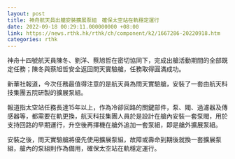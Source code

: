 ```yaml
---
layout: post
title: 神舟航天員出艙安裝擴展泵組　確保太空站在軌穩定運行
date: 2022-09-18 00:29:11.000000000 +08:00
link: https://news.rthk.hk/rthk/ch/component/k2/1667286-20220918.htm
categories: rthk
---
```


神舟十四號航天員陳冬、劉洋、蔡旭哲在密切協同下，完成出艙活動期間的全部既定任務；陳冬與蔡旭哲安全返回問天實驗艙，任務取得圓滿成功。

新華社報道，今次任務最值得注意的是航天員為問天實驗艙，安裝了一套由航天科技集團五院研製的擴展泵組。

報道指太空站任務長達15年以上，作為冷卻回路的關鍵部件，泵、閥、過濾器及傳感器等，都需要在軌更換，航天科技集團人員於是設計在艙內安裝一套泵閥，用於支持回路的早期運行，升空後再擇機在艙外追加一套泵組，即是艙外擴展泵組。

安裝之後，問天實驗艙將優先使用擴展泵組，故障或壽命到期後就換一套擴展泵組，艙內的泵組則作為備用，確保太空站在軌穩定運行。
